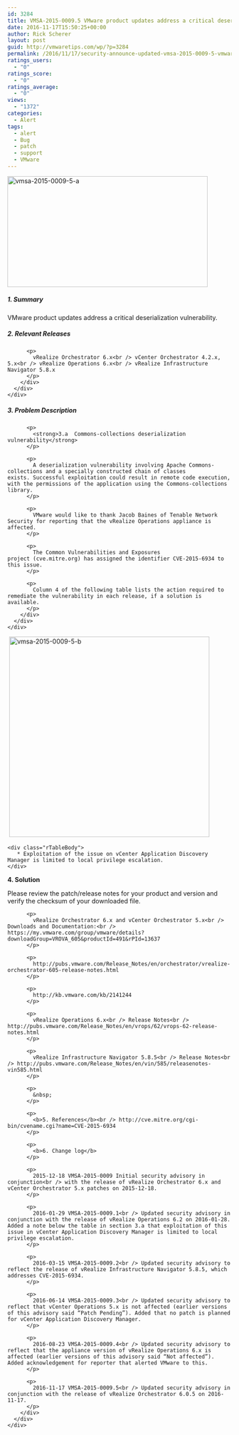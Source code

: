 ```yaml
---
id: 3284
title: VMSA-2015-0009.5 VMware product updates address a critical deserialization vulnerability
date: 2016-11-17T15:50:25+00:00
author: Rick Scherer
layout: post
guid: http://vmwaretips.com/wp/?p=3284
permalink: /2016/11/17/security-announce-updated-vmsa-2015-0009-5-vmware-product-updates-address-a-critical-deserialization-vulnerability/
ratings_users:
  - "0"
ratings_score:
  - "0"
ratings_average:
  - "0"
views:
  - "1372"
categories:
  - Alert
tags:
  - alert
  - Bug
  - patch
  - support
  - VMware
---
```

[<img class="alignnone wp-image-3326" src="http://vmwaretips.com/wp/wp-content/uploads/2016/11/vmsa-2015-0009-5-a.jpg" alt="vmsa-2015-0009-5-a" width="450" height="249" srcset="http://vmwaretips.com/wp/wp-content/uploads/2016/11/vmsa-2015-0009-5-a.jpg 558w, http://vmwaretips.com/wp/wp-content/uploads/2016/11/vmsa-2015-0009-5-a-300x166.jpg 300w" sizes="(max-width: 450px) 100vw, 450px" />](http://vmwaretips.com/wp/wp-content/uploads/2016/11/vmsa-2015-0009-5-a.jpg)
  
<!--more-->

##### 1. Summary

VMware product updates address a critical deserialization vulnerability.

<div class="paragraphText parbase section">
  <div class="section-custom ">
    <div class="container-fluid">
      <div class="row">
        <div class="col-md-12">
          <h5>
            2. Relevant Releases
          </h5>
          
          <p>
            vRealize Orchestrator 6.x<br /> vCenter Orchestrator 4.2.x, 5.x<br /> vRealize Operations 6.x<br /> vRealize Infrastructure Navigator 5.8.x
          </p>
        </div>
      </div>
    </div>
  </div>
</div>

<div class="paragraphText parbase section">
  <div class="section-custom ">
    <div class="container-fluid">
      <div class="row">
        <div class="col-md-12">
          <h5>
            3. Problem Description
          </h5>
          
          <p>
            <strong>3.a  Commons-collections deserialization vulnerability</strong>
          </p>
          
          <p>
            A deserialization vulnerability involving Apache Commons-collections and a specially constructed chain of classes exists. Successful exploitation could result in remote code execution, with the permissions of the application using the Commons-collections library.
          </p>
          
          <p>
            VMware would like to thank Jacob Baines of Tenable Network Security for reporting that the vRealize Operations appliance is affected.
          </p>
          
          <p>
            The Common Vulnerabilities and Exposures project (cve.mitre.org) has assigned the identifier CVE-2015-6934 to this issue.
          </p>
          
          <p>
            Column 4 of the following table lists the action required to remediate the vulnerability in each release, if a solution is available.
          </p>
        </div>
      </div>
    </div>
  </div>
</div>

<div class="comparisonTable section">
  <div id="columncontainer1columncontainercomparisontable_932357" class="rTable">
    <div class="rTableHeading">
       <a href="http://vmwaretips.com/wp/wp-content/uploads/2016/11/vmsa-2015-0009-5-b.jpg"><img class="alignnone wp-image-3327" src="http://vmwaretips.com/wp/wp-content/uploads/2016/11/vmsa-2015-0009-5-b.jpg" alt="vmsa-2015-0009-5-b" width="450" height="450" srcset="http://vmwaretips.com/wp/wp-content/uploads/2016/11/vmsa-2015-0009-5-b.jpg 553w, http://vmwaretips.com/wp/wp-content/uploads/2016/11/vmsa-2015-0009-5-b-150x150.jpg 150w, http://vmwaretips.com/wp/wp-content/uploads/2016/11/vmsa-2015-0009-5-b-300x300.jpg 300w, http://vmwaretips.com/wp/wp-content/uploads/2016/11/vmsa-2015-0009-5-b-144x144.jpg 144w" sizes="(max-width: 450px) 100vw, 450px" /></a>
    </div>
    
    <div class="rTableBody">
       * Exploitation of the issue on vCenter Application Discovery Manager is limited to local privilege escalation.
    </div>
  </div>
</div>

<div class="paragraphText parbase section">
  <div class="section-custom ">
    <div class="container-fluid">
      <div class="row">
        <div class="col-md-12">
          <p>
            <b>4. Solution</b>
          </p>
        </div>
      </div>
    </div>
  </div>
</div>

<div class="paragraphText parbase section">
  <div class="section-custom ">
    <div class="container-fluid">
      <div class="row">
        <div class="col-md-12">
          <p>
            Please review the patch/release notes for your product and version and verify the checksum of your downloaded file.
          </p>
          
          <p>
            vRealize Orchestrator 6.x and vCenter Orchestrator 5.x<br /> Downloads and Documentation:<br /> https://my.vmware.com/group/vmware/details?downloadGroup=VROVA_605&productId=491&rPId=13637
          </p>
          
          <p>
            http://pubs.vmware.com/Release_Notes/en/orchestrator/vrealize-orchestrator-605-release-notes.html
          </p>
          
          <p>
            http://kb.vmware.com/kb/2141244
          </p>
          
          <p>
            vRealize Operations 6.x<br /> Release Notes<br /> http://pubs.vmware.com/Release_Notes/en/vrops/62/vrops-62-release-notes.html
          </p>
          
          <p>
            vRealize Infrastructure Navigator 5.8.5<br /> Release Notes<br /> http://pubs.vmware.com/Release_Notes/en/vin/585/releasenotes-vin585.html
          </p>
          
          <p>
            &nbsp;
          </p>
          
          <p>
            <b>5. References</b><br /> http://cve.mitre.org/cgi-bin/cvename.cgi?name=CVE-2015-6934
          </p>
          
          <p>
            <b>6. Change log</b>
          </p>
          
          <p>
            2015-12-18 VMSA-2015-0009 Initial security advisory in conjunction<br /> with the release of vRealize Orchestrator 6.x and vCenter Orchestrator 5.x patches on 2015-12-18.
          </p>
          
          <p>
            2016-01-29 VMSA-2015-0009.1<br /> Updated security advisory in conjunction with the release of vRealize Operations 6.2 on 2016-01-28. Added a note below the table in section 3.a that exploitation of this issue in vCenter Application Discovery Manager is limited to local privilege escalation.
          </p>
          
          <p>
            2016-03-15 VMSA-2015-0009.2<br /> Updated security advisory to reflect the release of vRealize Infrastructure Navigator 5.8.5, which addresses CVE-2015-6934.
          </p>
          
          <p>
            2016-06-14 VMSA-2015-0009.3<br /> Updated security advisory to reflect that vCenter Operations 5.x is not affected (earlier versions of this advisory said “Patch Pending”). Added that no patch is planned for vCenter Application Discovery Manager.
          </p>
          
          <p>
            2016-08-23 VMSA-2015-0009.4<br /> Updated security advisory to reflect that the appliance version of vRealize Operations 6.x is affected (earlier versions of this advisory said “Not affected”). Added acknowledgement for reporter that alerted VMware to this.
          </p>
          
          <p>
            2016-11-17 VMSA-2015-0009.5<br /> Updated security advisory in conjunction with the release of vRealize Orchestrator 6.0.5 on 2016-11-17.
          </p>
        </div>
      </div>
    </div>
  </div>
</div>